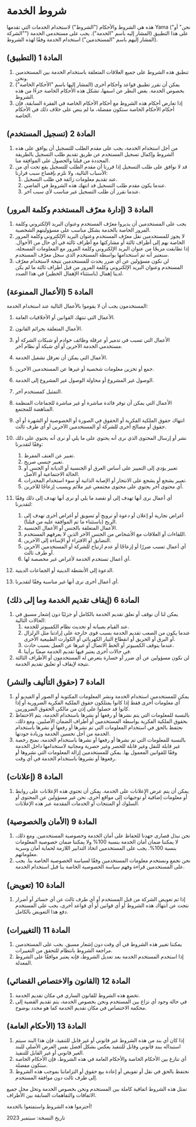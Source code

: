 # شروط الخدمة

هذه هي الشروط والأحكام ("الشروط") لاستخدام الخدمات التي تقدمها Yama ("نحن" أو "الشركة") على هذا التطبيق (المشار إليه باسم "الخدمة"). يجب على مستخدمي الخدمة (المشار إليهم باسم "المستخدمين") استخدام الخدمة وفقًا لهذه الشروط.

## المادة 1 (التطبيق)

1. تنطبق هذه الشروط على جميع العلاقات المتعلقة باستخدام الخدمة بين المستخدمين ونحن.
2. يمكن أن نقرر تطبيق قواعد وأحكام أخرى (المشار إليها باسم "الأحكام الخاصة") بخصوص الخدمة. بغض النظر عن اسمها، تشكل هذه الأحكام الخاصة جزءًا من هذه الشروط.
3. إذا تعارض أحكام هذه الشروط مع أحكام الأحكام الخاصة في الفقرة السابقة، فإن أحكام الأحكام الخاصة ستكون مفضلة، ما لم ينص على خلاف ذلك في الأحكام الخاصة.

## المادة 2 (تسجيل المستخدم)

1. من أجل استخدام الخدمة، يجب على مقدم الطلب للتسجيل أن يوافق على هذه الشروط وإكمال تسجيل المستخدم عن طريق تقديم طلب التسجيل بالطريقة المحددة من قبلنا والحصول على الموافقة منا.
2. قد لا نوافق على طلب التسجيل إذا قررنا أن مقدم الطلب للتسجيل يقع تحت أي من الأسباب التالية، ولا نلزم بإفصاح سبب قرارنا:
    1. عند تقديم معلومات زائفة في طلب التسجيل.
    2. عندما يكون مقدم طلب التسجيل قد انتهك هذه الشروط في الماضي.
    3. عندما نقرر أن طلب التسجيل غير مناسب لأي سبب آخر.

## المادة 3 (إدارة معرّف المستخدم وكلمة المرور)

1. يجب على المستخدمين أن يديروا معرّف المستخدم وعنوان البريد الإلكتروني وكلمة المرور الخاصة بالخدمة بشكل مناسب على مسؤوليتهم الشخصية.
2. لا يجوز للمستخدمين نقل معرّف المستخدم وعنوان البريد الإلكتروني وكلمة المرور الخاصة بهم إلى أطراف ثالثة أو مشاركتها مع أطراف ثالثة في أي حال من الأحوال. إذا تطابقت مزيجًا من عنوان البريد الإلكتروني وكلمة المرور مع المعلومات المسجلة، سنعتبر أنه تم استخدامها بواسطة المستخدم الذي سجل معرّف المستخدم.
3. لن نكون مسؤولين عن أي ضرر يحدث للمستخدمين نتيجة لاستخدام معرّف المستخدم وعنوان البريد الإلكتروني وكلمة المرور من قبل أطراف ثالثة ما لم يكن لدينا إهمال (باستثناء الإهمال الخطير) في هذا الصدد.

## المادة 5 (الأعمال الممنوعة)

المستخدمون يجب أن لا يقوموا بالأعمال التالية عند استخدام الخدمة:

1. الأعمال التي تنتهك القوانين أو الأخلاقيات العامة.
2. الأعمال المتعلقة بجرائم القانون.
3. الأعمال التي تسبب في تدمير أو عرقلة وظائف خوادم أو شبكات الشركة أو مستخدمي الخدمة الآخرين أو أي شبكة أو نظام آخر.
4. الأعمال التي يمكن أن تعرقل تشغيل الخدمة.
5. جمع أو تخزين معلومات شخصية أو غيرها عن المستخدمين الآخرين.
6. الوصول غير المشروع أو محاولة الوصول غير المشروع إلى الخدمة.
7. التمثيل كمستخدم آخر.
8. الأعمال التي يمكن أن توفر فائدة مباشرة أو غير مباشرة للجماعات المنظمة المناهضة للمجتمع.
9. انتهاك حقوق الملكية الفكرية أو الحقوق في الصورة أو الخصوصية أو الشهرة أو أي حقوق أو مصالح أخرى للشركة أو المستخدمين الآخرين أو أي طرف ثالث.
10. نشر أو إرسال المحتوى الذي نرى أنه يحتوي على ما يلي أو نرى أنه يحتوي على ذلك وفقًا لتقديرنا:
    1. تعبير عن العنف المفرط.
    2. تعبير جنسي صريح.
    3. تعبير يؤدي إلى التمييز على أساس العرق أو الجنسية أو الديانة أو الجنس أو الحالة الاجتماعية أو الأصل.
    4. تعبير يشجع أو يشجع على الانتحار أو الإصابة الذاتية أو سوء استخدام المخدرات.
    5. أي محتوى آخر يحتوي على محتوى مجتمعي غير ملائم ويسبب إزعاجًا للآخرين.
11. أي أعمال نرى أنها تهدف إلى أو تقصد ما يلي أو نرى أنها تهدف إلى ذلك وفقًا لتقديرنا:
    1. أغراض تجارية أو إعلان أو دعوة أو ترويج أو تسويق أو أغراض أخرى تهدف إلى الربح (باستثناء ما تم الموافقة عليه من قبلنا).
    2. الأعمال المتعلقة بالجنس أو الأعمال الجنسية.
    3. اللقاءات أو العلاقات مع الأشخاص من الجنس الآخر الذين لا يعرفهم المستخدم.
    4. التضايق أو الافتراء أو الإساءة إلى الآخرين.
    5. أي أعمال تسبب ضررًا أو إزعاجًا أو عدم ارتياح للشركة أو المستخدمين الآخرين أو طرف ثالث.
    6. أي أعمال تستخدم الخدمة لأغراض غير مخصصة لها.

12. الدعوة إلى الأنشطة الدينية أو الجماعات الدينية.
13. أي أعمال أخرى نرى أنها غير مناسبة وفقًا لتقديرنا.

## المادة 6 (إيقاف تقديم الخدمة وما إلى ذلك)

1. يمكن لنا أن نوقف أو نعلق تقديم الخدمة بالكامل أو جزئيًا دون إشعار مسبق في الحالات التالية:
    1. عند القيام بصيانة أو تحديث نظام الكمبيوتر للخدمة.
    2. عندما يكون من الصعب تقديم الخدمة بسبب قوى خارجة على إرادتنا مثل الزلزال أو البرق أو الحريق أو انقطاع التيار الكهربائي أو الكوارث الطبيعية الأخرى.
    3. عندما يتوقف الكمبيوتر أو الخط الاتصال أو غيرها عن العمل بسبب حادث.
    4. في حالات أخرى يعتبر فيها تقديم الخدمة صعبًا برأينا.
2. لن نكون مسؤولين عن أي ضرر أو خسارة يتعرض له المستخدمون أو الأطراف الثالثة نتيجة لإيقاف أو تعليق تقديم الخدمة.

## المادة 7 (حقوق التأليف والنشر)

1. يمكن للمستخدمين استخدام الخدمة ونشر المعلومات المكتوبة أو الصور أو الفيديو أو أي معلومات أخرى فقط إذا كانوا يمتلكون حقوق الملكية الفكرية الضرورية أو إذا كانوا قد حصلوا على إذن من مالكي الحقوق الضروريين.
2. بالنسبة للمعلومات التي يتم نشرها أو رفعها أو نشرها باستخدام الخدمة، يتم الاحتفاظ بحقوق الملكية الفكرية بواسطة المستخدمين أو أطراف الضمان الأصليين. ومع ذلك، نحتفظ بالحق في استخدام المعلومات التي تم نشرها أو رفعها أو نشرها باستخدام الخدمة من أجل تحسين الخدمة وزيادة جودتها.
3. بالنسبة للمعلومات التي تم نشرها أو رفعها أو نشرها باستخدام الخدمة، نمنح رخصة غير قابلة للنقل وغير قابلة للحصر وغير حصرية ومجانية لاستخدامها داخل الخدمة وفقًا للقوانين المعمول بها. يمكن للمستخدمين إزالة المعلومات التي نشروها أو رفعوها أو نشروها باستخدام الخدمة في أي وقت.

## المادة 8 (إعلانات)

1. يمكن أن يتم عرض الإعلانات على الخدمة. يمكن أن تحتوي هذه الإعلانات على روابط أو معلومات إضافية أو توجيهات إلى مواقع أخرى. نحن غير مسؤولين عن المحتوى أو السلوك أو المنتجات أو الخدمات المقدمة عبر هذه الإعلانات.

## المادة 9 (الأمان والخصوصية)

1. نحن نبذل قصارى جهدنا للحفاظ على أمان الخدمة وخصوصية المستخدمين. ومع ذلك، لا يمكننا ضمان أمان الخدمة بنسبة 100% ولا يمكننا ضمان خصوصية المعلومات بنسبة 100%. يجب على المستخدمين اتخاذ التدابير اللازمة لحماية أمان وسرية معلوماتهم.
2. نحن نجمع ونستخدم معلومات المستخدمين وفقًا لسياسة الخصوصية الخاصة بنا. يجب على المستخدمين قراءة وفهم سياسة الخصوصية الخاصة بنا قبل استخدام الخدمة.

## المادة 10 (تعويض)

1. إذا تم تعويض الشركة من قبل المستخدم أو أي طرف ثالث عن أي خسائر أو أضرار نتجت عن انتهاك هذه الشروط أو أي قوانين أو أي قواعد أخرى، يجب على المستخدم دفع هذا التعويض بالكامل.

## المادة 11 (التغييرات)

1. يمكننا تغيير هذه الشروط في أي وقت دون إشعار مسبق. يجب على المستخدمين مراجعة الشروط بانتظام للتحقق من التغييرات.
2. إذا استخدم المستخدم الخدمة بعد تعديل الشروط، فإنه يعتبر موافقًا على الشروط المعدلة.

## المادة 12 (القانون والاختصاص القضائي)

1. تخضع هذه الشروط للقانون الساري في مكان تقديم الخدمة.
2. في حالة وجود أي نزاع بين المستخدم ونحن بخصوص الخدمة، يتم تقديم القضية إلى محكمة الاختصاص في مكان تقديم الخدمة كما هو محدد بوضوح.

## المادة 13 (الأحكام العامة)

1. إذا كان أي بند من هذه الشروط غير قانوني أو غير قابل للتنفيذ، فإن هذا البند سيتم استبداله ببند قانوني وقابل للتنفيذ يعكس بشكل أفضل نفس الغرض الأصلي للبند الغير قانوني أو غير القابل للتنفيذ.
2. أي تنازع بين الأحكام الخاصة والأحكام العامة في هذه الشروط، فإن الأحكام الخاصة ستكون مفضلة.
3. نحتفظ بالحق في نقل أو تفويض أو إعادة بيع حقوق أو التزاماتنا بموجب هذه الشروط إلى طرف ثالث دون موافقة المستخدم.

تمثل هذه الشروط اتفاقية كاملة بين المستخدم ونحن بخصوص الخدمة وتحل محل جميع الاتفاقات والتفاهمات السابقة بين الأطراف.

أحترموا هذه الشروط واستمتعوا بالخدمة!

تاريخ النسخة: سبتمبر 2023

